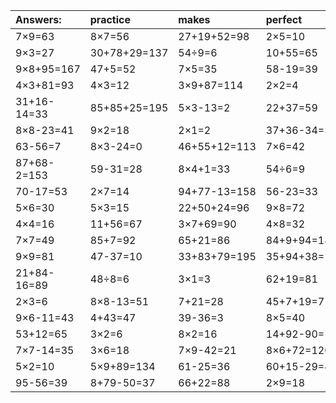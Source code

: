 | Answers: | practice | makes | perfect | ! |
| :--- | :--- | :--- | :--- | :--- |
| 7×9=63 | 8×7=56 | 27+19+52=98 | 2×5=10 | 69+23=92 | 
| 9×3=27 | 30+78+29=137 | 54÷9=6 | 10+55=65 | 6×6=36 | 
| 9×8+95=167 | 47+5=52 | 7×5=35 | 58-19=39 | 9×7=63 | 
| 4×3+81=93 | 4×3=12 | 3×9+87=114 | 2×2=4 | 7×8=56 | 
| 31+16-14=33 | 85+85+25=195 | 5×3-13=2 | 22+37=59 | 22+71=93 | 
| 8×8-23=41 | 9×2=18 | 2×1=2 | 37+36-34=39 | 7×3=21 | 
| 63-56=7 | 8×3-24=0 | 46+55+12=113 | 7×6=42 | 6×5=30 | 
| 87+68-2=153 | 59-31=28 | 8×4+1=33 | 54÷6=9 | 7×7+99=148 | 
| 70-17=53 | 2×7=14 | 94+77-13=158 | 56-23=33 | 4×9=36 | 
| 5×6=30 | 5×3=15 | 22+50+24=96 | 9×8=72 | 21+56-43=34 | 
| 4×4=16 | 11+56=67 | 3×7+69=90 | 4×8=32 | 4×6=24 | 
| 7×7=49 | 85+7=92 | 65+21=86 | 84+9+94=187 | 40+19=59 | 
| 9×9=81 | 47-37=10 | 33+83+79=195 | 35+94+38=167 | 4×7=28 | 
| 21+84-16=89 | 48÷8=6 | 3×1=3 | 62+19=81 | 95-94=1 | 
| 2×3=6 | 8×8-13=51 | 7+21=28 | 45+7+19=71 | 8+99+61=168 | 
| 9×6-11=43 | 4+43=47 | 39-36=3 | 8×5=40 | 16÷4=4 | 
| 53+12=65 | 3×2=6 | 8×2=16 | 14+92-90=16 | 21+76=97 | 
| 7×7-14=35 | 3×6=18 | 7×9-42=21 | 8×6+72=120 | 45+36+64=145 | 
| 5×2=10 | 5×9+89=134 | 61-25=36 | 60+15-29=46 | 3×4=12 | 
| 95-56=39 | 8+79-50=37 | 66+22=88 | 2×9=18 | 3+13=16 | 
